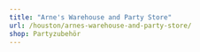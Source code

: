 ```yaml
---
title: "Arne's Warehouse and Party Store"
url: /houston/arnes-warehouse-and-party-store/
shop: Partyzubehör
---
```

